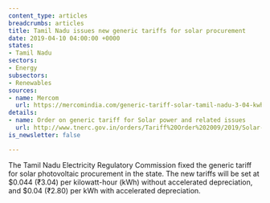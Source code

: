 ```yaml
---
content_type: articles
breadcrumbs: articles
title: Tamil Nadu issues new generic tariffs for solar procurement
date: 2019-04-10 04:00:00 +0000
states:
- Tamil Nadu
sectors:
- Energy
subsectors:
- Renewables
sources:
- name: Mercom
  url: https://mercomindia.com/generic-tariff-solar-tamil-nadu-3-04-kwh/
details:
- name: Order on generic tariff for Solar power and related issues
  url: http://www.tnerc.gov.in/orders/Tariff%20Order%202009/2019/Solar-5-29-03-2019.pdf
is_newsletter: false

---
```

The Tamil Nadu Electricity Regulatory Commission fixed the generic tariff for solar photovoltaic procurement in the state. The new tariffs will be set at $0.044 (₹3.04) per kilowatt-hour (kWh) without accelerated depreciation, and $0.04 (₹2.80) per kWh with accelerated depreciation.
